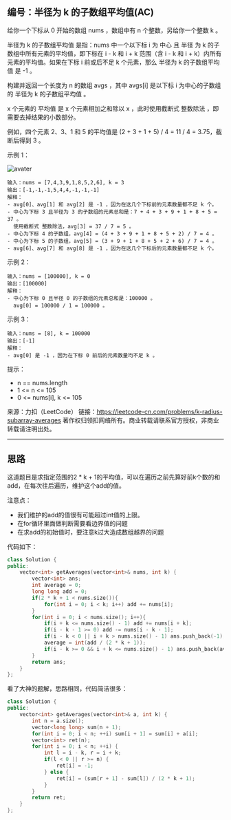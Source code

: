 ## 编号：半径为 k 的子数组平均值(AC)

给你一个下标从 0 开始的数组 nums ，数组中有 n 个整数，另给你一个整数 k 。

半径为 k 的子数组平均值 是指：nums 中一个以下标 i 为 中心 且 半径 为 k 的子数组中所有元素的平均值，即下标在 i - k 和 i + k 范围（含 i - k 和 i + k）内所有元素的平均值。如果在下标 i 前或后不足 k 个元素，那么 半径为 k 的子数组平均值 是 -1 。

构建并返回一个长度为 n 的数组 avgs ，其中 avgs[i] 是以下标 i 为中心的子数组的 半径为 k 的子数组平均值 。

x 个元素的 平均值 是 x 个元素相加之和除以 x ，此时使用截断式 整数除法 ，即需要去掉结果的小数部分。

例如，四个元素 2、3、1 和 5 的平均值是 (2 + 3 + 1 + 5) / 4 = 11 / 4 = 3.75，截断后得到 3 。
 

示例 1：

![avater](https://assets.leetcode.com/uploads/2021/11/07/eg1.png)

```
输入：nums = [7,4,3,9,1,8,5,2,6], k = 3
输出：[-1,-1,-1,5,4,4,-1,-1,-1]
解释：
- avg[0]、avg[1] 和 avg[2] 是 -1 ，因为在这几个下标前的元素数量都不足 k 个。
- 中心为下标 3 且半径为 3 的子数组的元素总和是：7 + 4 + 3 + 9 + 1 + 8 + 5 = 37 。
  使用截断式 整数除法，avg[3] = 37 / 7 = 5 。
- 中心为下标 4 的子数组，avg[4] = (4 + 3 + 9 + 1 + 8 + 5 + 2) / 7 = 4 。
- 中心为下标 5 的子数组，avg[5] = (3 + 9 + 1 + 8 + 5 + 2 + 6) / 7 = 4 。
- avg[6]、avg[7] 和 avg[8] 是 -1 ，因为在这几个下标后的元素数量都不足 k 个。
```
示例 2：
```
输入：nums = [100000], k = 0
输出：[100000]
解释：
- 中心为下标 0 且半径 0 的子数组的元素总和是：100000 。
  avg[0] = 100000 / 1 = 100000 。
```
示例 3：
```
输入：nums = [8], k = 100000
输出：[-1]
解释：
- avg[0] 是 -1 ，因为在下标 0 前后的元素数量均不足 k 。
```
提示：

* n == nums.length
* 1 <= n <= 105
* 0 <= nums[i], k <= 105

来源：力扣（LeetCode）
链接：https://leetcode-cn.com/problems/k-radius-subarray-averages
著作权归领扣网络所有。商业转载请联系官方授权，非商业转载请注明出处。

---
## 思路


这道题目是求指定范围的2 * k + 1的平均值，可以在遍历之前先算好前k个数的和add，在每次往后遍历，维护这个add的值。

注意点：
* 我们维护的add的值很有可能超过int值的上限。
* 在for循环里面做判断需要看边界值的问题
* 在求add的初始值时，要注意k过大造成数组越界的问题

代码如下：
```c++
class Solution {
public:
    vector<int> getAverages(vector<int>& nums, int k) {
        vector<int> ans;
        int average = 0;
        long long add = 0;
        if(2 * k + 1 < nums.size()){
            for(int i = 0; i < k; i++) add += nums[i];
        }
        for(int i = 0; i < nums.size(); i++){
            if(i + k <= nums.size() - 1) add += nums[i + k];
            if(i - k - 1 >= 0) add -= nums[i - k - 1];
            if(i - k < 0 || i + k > nums.size() - 1) ans.push_back(-1);
            average = int(add / (2 * k + 1));
            if(i - k >= 0 && i + k <= nums.size() - 1) ans.push_back(average);
        }
        return ans;
    }
};
```


看了大神的题解，思路相同，代码简洁很多：
```c++
class Solution {
public:
    vector<int> getAverages(vector<int>& a, int k) {
        int n = a.size();
        vector<long long> sum(n + 1);
        for(int i = 0; i < n; ++i) sum[i + 1] = sum[i] + a[i];
        vector<int> ret(n);
        for(int i = 0; i < n; ++i) {
            int l = i - k, r = i + k;
            if(l < 0 || r >= n) {
                ret[i] = -1;
            } else {
                ret[i] = (sum[r + 1] - sum[l]) / (2 * k + 1);
            }
        }
        return ret;
    }
};
```